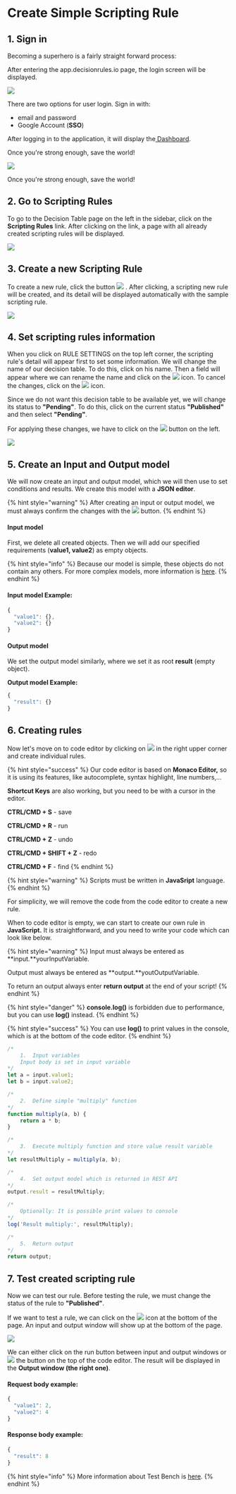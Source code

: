 # Create Simple Scripting Rule

## 1. Sign in

Becoming a superhero is a fairly straight forward process:

After entering the app.decisionrules.io page, the login screen will be displayed.

![](../.gitbook/assets/image%20%2863%29.png)

There are two options for user login. Sign in with: 

* email and password
* Google Account \(**SSO**\)

 After logging in to the application, it will display the[ Dashboard](../dashboard.md).

Once you're strong enough, save the world!

![](../.gitbook/assets/application-page%20%281%29.png)

Once you're strong enough, save the world!

## 2. Go to Scripting Rules

To go to the Decision Table page on the left in the sidebar, click on the **Scripting Rules** link. After clicking on the link, a page with all already created scripting rules will be displayed.

![](../.gitbook/assets/image%20%2886%29.png)

## 3. Create a new Scripting Rule

To create a new rule, click the button  ![](../.gitbook/assets/sr.png) . After clicking, a scripting new rule will be created, and its detail will be displayed automatically with the sample scripting rule.

![](../.gitbook/assets/image%20%2885%29.png)

## 4. Set scripting rules information

When you click on RULE SETTINGS on the top left corner, the scripting rule's detail will appear first to set some information. We will change the name of our decision table. To do this, click on his name. Then a field will appear where we can rename the name and click on the ![](../.gitbook/assets/screenshoteasy-15-.png) icon. To cancel the changes, click on the ![](../.gitbook/assets/screenshoteasy-16-%20%281%29.png) icon.

Since we do not want this decision table to be available yet, we will change its status to **"Pending"**. To do this, click on the current status **"Published"** and then select **"Pending"**.

For applying these changes, we have to click on the ![](../.gitbook/assets/screenshoteasy-31-.png) button on the left.

![](../.gitbook/assets/image%20%2888%29.png)

## 5. Create an Input and Output model

We will now create an input and output model, which we will then use to set conditions and results. We create this model with a **JSON editor**.

{% hint style="warning" %}
After creating an input or output model, we must always confirm the changes with the ![](../.gitbook/assets/screenshoteasy-31-.png) button.
{% endhint %}

#### **Input model** 

First, we delete all created objects. Then we will add our specified requirements \(**value1, value2**\) as empty objects. 

{% hint style="info" %}
Because our model is simple, these objects do not contain any others. For more complex models, more information is [here](../decision-tables/input-and-output/json-editor.md).
{% endhint %}

#### **Input model Example:**

```javascript
{
  "value1": {},
  "value2": {}
}
```

#### **Output model**

We set the output model similarly, where we set it as root **result** \(empty object\).

**Output model Example:**

```javascript
{
  "result": {}
}
```

## 6. Creating rules

Now let's move on to code editor by clicking on ![](../.gitbook/assets/code-button.png)  in the right upper corner and create individual rules.

{% hint style="success" %}
Our code editor is based on **Monaco Editor,** so it is using its features, like autocomplete, syntax highlight, line numbers,...

**Shortcut Keys** are also working, but you need to be with a cursor in the editor.

**CTRL/CMD + S** - save

**CTRL/CMD + R** - run

**CTRL/CMD + Z** - undo

**CTRL/CMD + SHIFT + Z** - redo

**CTRL/CMD + F** - find
{% endhint %}

{% hint style="warning" %}
Scripts must be written in **JavaSript** language.
{% endhint %}

For simplicity, we will remove the code from the code editor to create a new rule.

When to code editor is empty, we can start to create our own rule in **JavaScript.** It is straightforward, and you need to write your code which can look like below.

{% hint style="warning" %}
Input must always be entered as **input.**yourInputVariable.

Output must always be entered as **output.**youtOutputVariable.

To return an output always enter **return output** at the end of your script!
{% endhint %}

{% hint style="danger" %}
**console.log\(\)** is forbidden due to performance, but you can use **log\(\)** instead.
{% endhint %}

{% hint style="success" %}
You can use **log\(\)** to print values in the console, which is at the bottom of the code editor.
{% endhint %}

```javascript
/* 
    1.  Input variables
    Input body is set in input variable 
*/
let a = input.value1;
let b = input.value2;

/*
    2.  Define simple "multiply" function
*/
function multiply(a, b) {
    return a * b;
}

/*
    3.  Execute multiply function and store value result variable
*/
let resultMultiply = multiply(a, b);

/*
    4.  Set output model which is returned in REST API
*/
output.result = resultMultiply;

/*
    Optionally: It is possible print values to console
*/
log('Result multiply:', resultMultiply);

/*
    5.  Return output  
*/
return output;
```

## 7. Test created scripting rule

Now we can test our rule. Before testing the rule, we must change the status of the rule to **"Published"**.

If we want to test a rule, we can click on the ![](../.gitbook/assets/image%20%2881%29.png) icon at the bottom of the page. An input and output window will show up at the bottom of the page.

![](../.gitbook/assets/input-output.png)

 We can either click on the run button between input and output windows or ![](../.gitbook/assets/image%20%2881%29.png) the button on the top of the code editor. The result will be displayed in the **Output window \(the right one\)**.

#### Request body example:

```javascript
{
  "value1": 2,
  "value2": 4
}
```

#### Response body example:

```javascript
{
  "result": 8
}
```

{% hint style="info" %}
More information about Test Bench is [here](../test-bench/test-bench.md).
{% endhint %}

